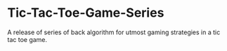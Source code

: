 # Tic-Tac-Toe-Game-Series
A release of  series of back algorithm for utmost gaming strategies in a tic tac toe game.
